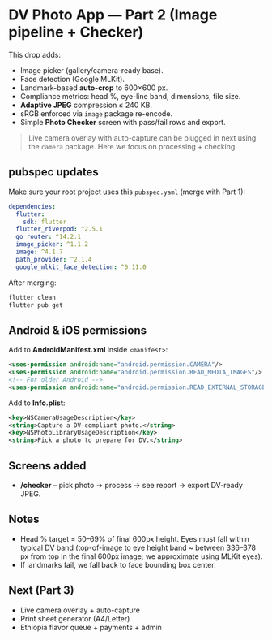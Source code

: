 
# DV Photo App — Part 2 (Image pipeline + Checker)

This drop adds:
- Image picker (gallery/camera-ready base).
- Face detection (Google MLKit).
- Landmark-based **auto-crop** to 600×600 px.
- Compliance metrics: head %, eye-line band, dimensions, file size.
- **Adaptive JPEG** compression ≤ 240 KB.
- sRGB enforced via `image` package re-encode.
- Simple **Photo Checker** screen with pass/fail rows and export.

> Live camera overlay with auto-capture can be plugged in next using the `camera` package. Here we focus on processing + checking.

## pubspec updates
Make sure your root project uses this `pubspec.yaml` (merge with Part 1):
```yaml
dependencies:
  flutter:
    sdk: flutter
  flutter_riverpod: ^2.5.1
  go_router: ^14.2.1
  image_picker: ^1.1.2
  image: ^4.1.7
  path_provider: ^2.1.4
  google_mlkit_face_detection: ^0.11.0
```

After merging:
```bash
flutter clean
flutter pub get
```

## Android & iOS permissions
Add to **AndroidManifest.xml** inside `<manifest>`:
```xml
<uses-permission android:name="android.permission.CAMERA"/>
<uses-permission android:name="android.permission.READ_MEDIA_IMAGES"/>
<!-- For older Android -->
<uses-permission android:name="android.permission.READ_EXTERNAL_STORAGE"/>
```

Add to **Info.plist**:
```xml
<key>NSCameraUsageDescription</key>
<string>Capture a DV-compliant photo.</string>
<key>NSPhotoLibraryUsageDescription</key>
<string>Pick a photo to prepare for DV.</string>
```

## Screens added
- **/checker** – pick photo → process → see report → export DV-ready JPEG.

## Notes
- Head % target = 50–69% of final 600px height. Eyes must fall within typical DV band (top-of-image to eye height band ~ between 336–378 px from top in the final 600px image; we approximate using MLKit eyes).
- If landmarks fail, we fall back to face bounding box center.

## Next (Part 3)
- Live camera overlay + auto-capture
- Print sheet generator (A4/Letter)
- Ethiopia flavor queue + payments + admin
